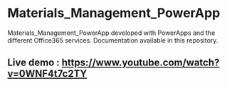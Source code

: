 # Materials_Management_PowerApp
Materials_Management_PowerApp developed with PowerApps and the different Office365 services. Documentation available in this repository.

## Live demo : https://www.youtube.com/watch?v=0WNF4t7c2TY

